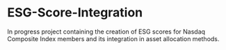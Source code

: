 # ESG-Score-Integration

In progress project containing the creation of ESG scores for Nasdaq Composite Index members and its integration in asset allocation methods. 
